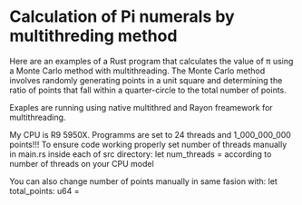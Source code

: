 # Calculation of Pi numerals by multithreding method

Here are an examples of a Rust program that calculates the value of π using a Monte Carlo method with multithreading. The Monte Carlo method involves randomly generating points in a unit square and determining the ratio of points that fall within a quarter-circle to the total number of points. 

Exaples are running using native multithred and Rayon freamework for multithreading.

My CPU is R9 5950X.
Programms are set to 24 threads and 1_000_000_000 points!!!
To ensure code working properly set number of threads manually in main.rs inside each of src directory: let num_threads = 
according to number of threads on your CPU model

You can also change number of points manually in same fasion with: let total_points: u64 = 
